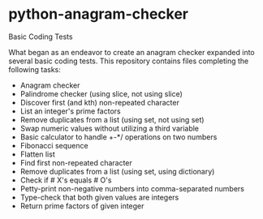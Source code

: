 # python-anagram-checker
Basic Coding Tests

What began as an endeavor to create an anagram checker expanded into several basic coding tests.
This repository contains files completing the following tasks:
 * Anagram checker
 * Palindrome checker (using slice, not using slice)
 * Discover first (and kth) non-repeated character
 * List an integer's prime factors
 * Remove duplicates from a list (using set, not using set)
 * Swap numeric values without utilizing a third variable
 * Basic calculator to handle +-*/ operations on two numbers
 * Fibonacci sequence
 * Flatten list
 * Find first non-repeated character
 * Remove duplicates from a list (using set, using dictionary)
 * Check if # X's equals # O's
 * Petty-print non-negative numbers into comma-separated numbers
 * Type-check that both given values are integers
 * Return prime factors of given integer